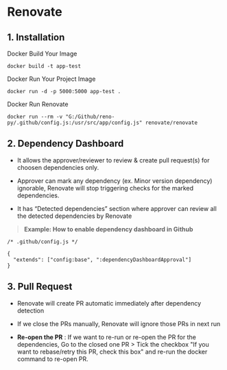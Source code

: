 # Renovate

## 1. Installation

Docker Build Your Image

~~~
docker build -t app-test
~~~

Docker Run Your Project Image

~~~
docker run -d -p 5000:5000 app-test .
~~~

Docker Run Renovate

~~~
docker run --rm -v "G:/Github/reno-py/.github/config.js:/usr/src/app/config.js" renovate/renovate
~~~

## 2. Dependency Dashboard

- It allows the approver/reviewer to review & create pull request(s) for choosen dependencies only.

- Approver can mark any dependency (ex. Minor version dependency) ignorable, Renovate will stop triggering checks for the marked dependencies.

- It has “Detected dependencies” section where approver can review all the detected dependencies by Renovate

> **Example: How to enable dependency dashboard in Github**

```
/* .github/config.js */

{
  "extends": ["config:base", ":dependencyDashboardApproval"]
}
```

## 3. Pull Request

- Renovate will create PR automatic immediately after dependency detection

- If we close the PRs manually, Renovate will ignore those PRs in next run

- **Re-open the PR** : If we want to re-run or re-open the PR for the dependencies, Go to the closed one PR > Tick the checkbox "If you want to rebase/retry this PR, check this box" and re-run the docker command to re-open PR.
